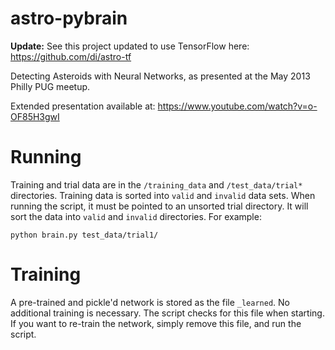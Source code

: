 # astro-pybrain

**Update:** See this project updated to use TensorFlow here: https://github.com/di/astro-tf

Detecting Asteroids with Neural Networks, as presented at the May 2013 Philly PUG meetup.

Extended presentation available at: https://www.youtube.com/watch?v=o-OF85H3gwI

# Running

Training and trial data are in the `/training_data` and `/test_data/trial*`
directories. Training data is sorted into `valid` and `invalid` data sets.
When running the script, it must be pointed to an unsorted trial directory. It
will sort the data into `valid` and `invalid` directories. For example:

    python brain.py test_data/trial1/

# Training

A pre-trained and pickle'd network is stored as the file `_learned`. No
additional training is necessary. The script checks for this file when starting.
If you want to re-train the network, simply remove this file, and run the
script.
